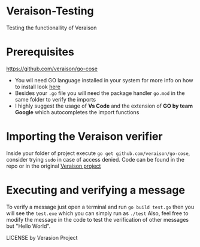 # Veraison-Testing

Testing the functionallity of Veraison

# Prerequisites
https://github.com/veraison/go-cose
- You wil need GO language installed in your system for more info on how to install look [here][1]
- Besides your ``.go`` file you will need the package handler ``go.mod`` in the same folder to verify the imports
- I highly suggest the usage of **Vs Code** and the extension of **GO by team Google** which autocompletes the import functions 

[1]: https://go.dev/doc/install
[2]: https://github.com/veraison/go-cose

# Importing the Veraison verifier
Inside your folder of project execute `` go get github.com/veraison/go-cose ``, consider trying ``sudo`` in case of access denied.
Code can be found in the repo or in the original [Veraison project][2] 

# Executing and verifying a message
To verify a message just open a terminal and run ``go build test.go`` then you will see the ``test.exe`` which you can simply run as ``./test``
Also, feel free to modify the message in the code to test the verification of other messages but "Hello World".

LICENSE by Verasion Project
